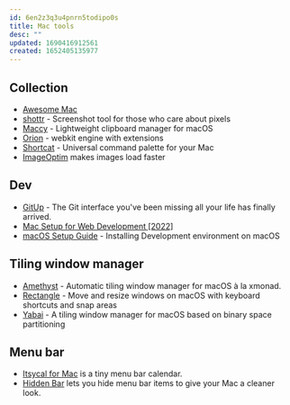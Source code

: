 ```yaml
---
id: 6en2z3q3u4pnrn5todipo0s
title: Mac tools
desc: ""
updated: 1690416912561
created: 1652405135977
---
```


## Collection

- [Awesome Mac](https://github.com/jaywcjlove/awesome-mac)
- [shottr](https://shottr.cc/) - Screenshot tool for those who care about pixels
- [Maccy](https://github.com/p0deje/Maccy) - Lightweight clipboard manager for macOS
- [Orion](https://browser.kagi.com/) - webkit engine with extensions
- [Shortcat](https://shortcat.app/) - Universal command palette for your Mac
- [ImageOptim](https://imageoptim.com/mac) makes images load faster

## Dev

- [GitUp](https://github.com/git-up/GitUp) - The Git interface you've been missing all your life has finally arrived.
- [Mac Setup for Web Development [2022]](https://www.robinwieruch.de/mac-setup-web-development/)
- [macOS Setup Guide](https://sourabhbajaj.com/mac-setup) - Installing Development environment on macOS

## Tiling window manager

- [Amethyst](https://github.com/ianyh/Amethyst) - Automatic tiling window manager for macOS à la xmonad.
- [Rectangle](https://github.com/rxhanson/Rectangle) - Move and resize windows on macOS with keyboard shortcuts and snap areas
- [Yabai](https://github.com/koekeishiya/yabai) - A tiling window manager for macOS based on binary space partitioning

## Menu bar

- [Itsycal for Mac](https://www.mowglii.com/itsycal/) is a tiny menu bar calendar.
- [Hidden Bar](https://github.com/dwarvesf/hidden) lets you hide menu bar items to give your Mac a cleaner look.
